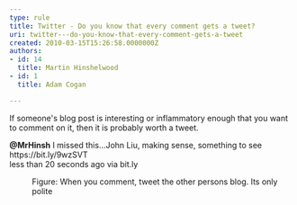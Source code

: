 ```yaml
---
type: rule
title: Twitter - Do you know that every comment gets a tweet?
uri: twitter---do-you-know-that-every-comment-gets-a-tweet
created: 2010-03-15T15:26:58.0000000Z
authors:
- id: 14
  title: Martin Hinshelwood
- id: 1
  title: Adam Cogan

---
```


 
​​​If someone's blog post is interesting or inflammatory enough that you want to comment on it, then it is probably worth a tweet.
<dl class="image"><dt><p class="greyBox">
         <strong> 
            @​​MrHinsh</strong> I missed this...John Liu, making sense, something to see 
         https&#58;//bit.ly/9wzSVT​&#160;<br> less than 20 seconds ago​&#160;<span>via 
            bit.ly</span><br></p></dt><dd>Figure&#58; When you comment, tweet the other persons blog. Its only polite​</dd>​ ​​​</dl> 
